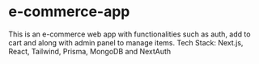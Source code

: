 # e-commerce-app
This is an e-commerce web app with functionalities such as auth, add to cart and along with admin panel to manage items. Tech Stack: Next.js, React, Tailwind, Prisma, MongoDB and NextAuth
